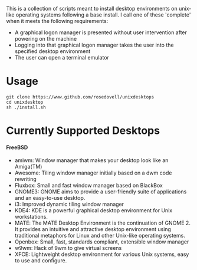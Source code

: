 This is a collection of scripts meant to install desktop environments on unix-like operating systems following a base install.  I call one of these 'complete' when it meets the following requirements:
* A graphical logon manager is presented without user intervention after powering on the machine
* Logging into that graphical logon manager takes the user into the specified desktop environment
* The user can open a terminal emulator

# Usage

```
git clone https://www.github.com/rosedovell/unixdesktops
cd unixdesktop
sh ./install.sh
```

# Currently Supported Desktops

#### FreeBSD
* amiwm: Window manager that makes your desktop look like an Amiga(TM)
* Awesome: Tiling window manager initially based on a dwm code rewriting
* Fluxbox: Small and fast window manager based on BlackBox
* GNOME3: GNOME aims to provide a user-friendly suite of applications and an easy-to-use desktop.
* i3: Improved dynamic tiling window manager
* KDE4: KDE is a powerful graphical desktop environment for Unix workstations.
* MATE: The MATE Desktop Environment is the continuation of GNOME 2. It provides an intuitive and attractive desktop environment using traditional metaphors for Linux and other Unix-like operating systems.
* Openbox: Small, fast, standards compliant, extensible window manager
* w9wm: Hack of 9wm to give virtual screens
* XFCE: Lightweight desktop environment for various Unix systems, easy to use and configure.
